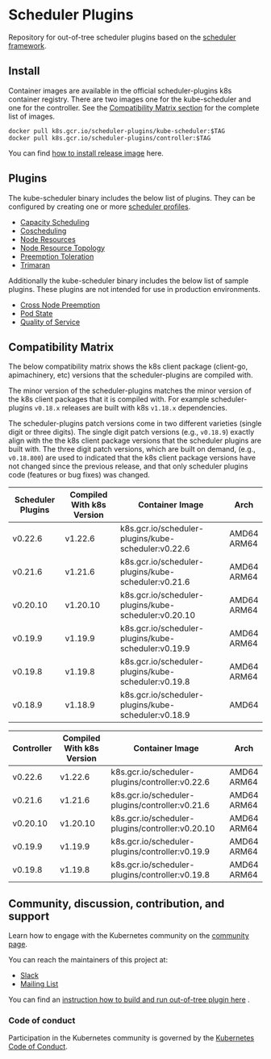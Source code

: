 # Scheduler Plugins

Repository for out-of-tree scheduler plugins based on the [scheduler framework](https://kubernetes.io/docs/concepts/scheduling-eviction/scheduling-framework/).

## Install

Container images are available in the official scheduler-plugins k8s container registry. There are two images one
for the kube-scheduler and one for the controller. See the [Compatibility Matrix section](#compatibility-matrix)
for the complete list of images.

```shell
docker pull k8s.gcr.io/scheduler-plugins/kube-scheduler:$TAG
docker pull k8s.gcr.io/scheduler-plugins/controller:$TAG
```

You can find [how to install release image](doc/install.md) here.

## Plugins

The kube-scheduler binary includes the below list of plugins. They can be configured by creating one or more
[scheduler profiles](https://kubernetes.io/docs/reference/scheduling/config/#multiple-profiles).

* [Capacity Scheduling](pkg/capacityscheduling/README.md)
* [Coscheduling](pkg/coscheduling/README.md)
* [Node Resources](pkg/noderesources/README.md)
* [Node Resource Topology](pkg/noderesourcetopology/README.md)
* [Preemption Toleration](pkg/preemptiontoleration/README.md)
* [Trimaran](pkg/trimaran/README.md)

Additionally the kube-scheduler binary includes the below list of sample plugins. These plugins are not intended for use in production
environments.

* [Cross Node Preemption](pkg/crossnodepreemption/README.md)
* [Pod State](pkg/podstate/README.md)
* [Quality of Service](pkg/qos/README.md)

## Compatibility Matrix

The below compatibility matrix shows the k8s client package (client-go, apimachinery, etc) versions
that the scheduler-plugins are compiled with.

The minor version of the scheduler-plugins matches the minor version of the k8s client packages that
it is compiled with. For example scheduler-plugins `v0.18.x` releases are built with k8s `v1.18.x`
dependencies.

The scheduler-plugins patch versions come in two different varieties (single digit or three digits).
The single digit patch versions (e.g., `v0.18.9`) exactly align with the the k8s client package
versions that the scheduler plugins are built with. The three digit patch versions, which are built
on demand, (e.g., `v0.18.800`) are used to indicated that the k8s client package versions have not
changed since the previous release, and that only scheduler plugins code (features or bug fixes) was
changed.

| Scheduler Plugins | Compiled With k8s Version | Container Image                                      | Arch           |
|-------------------|---------------------------|------------------------------------------------------|----------------|
| v0.22.6           | v1.22.6                   | k8s.gcr.io/scheduler-plugins/kube-scheduler:v0.22.6  | AMD64<br>ARM64 |
| v0.21.6           | v1.21.6                   | k8s.gcr.io/scheduler-plugins/kube-scheduler:v0.21.6  | AMD64<br>ARM64 |
| v0.20.10          | v1.20.10                  | k8s.gcr.io/scheduler-plugins/kube-scheduler:v0.20.10 | AMD64<br>ARM64 |
| v0.19.9           | v1.19.9                   | k8s.gcr.io/scheduler-plugins/kube-scheduler:v0.19.9  | AMD64<br>ARM64 |
| v0.19.8           | v1.19.8                   | k8s.gcr.io/scheduler-plugins/kube-scheduler:v0.19.8  | AMD64<br>ARM64 |
| v0.18.9           | v1.18.9                   | k8s.gcr.io/scheduler-plugins/kube-scheduler:v0.18.9  | AMD64          |

| Controller | Compiled With k8s Version | Container Image                                  | Arch           |
|------------|---------------------------|--------------------------------------------------|----------------|
| v0.22.6    | v1.22.6                   | k8s.gcr.io/scheduler-plugins/controller:v0.22.6  | AMD64<br>ARM64 |
| v0.21.6    | v1.21.6                   | k8s.gcr.io/scheduler-plugins/controller:v0.21.6  | AMD64<br>ARM64 |
| v0.20.10   | v1.20.10                  | k8s.gcr.io/scheduler-plugins/controller:v0.20.10 | AMD64<br>ARM64 |
| v0.19.9    | v1.19.9                   | k8s.gcr.io/scheduler-plugins/controller:v0.19.9  | AMD64<br>ARM64 |
| v0.19.8    | v1.19.8                   | k8s.gcr.io/scheduler-plugins/controller:v0.19.8  | AMD64<br>ARM64 |

## Community, discussion, contribution, and support

Learn how to engage with the Kubernetes community on the [community page](http://kubernetes.io/community/).

You can reach the maintainers of this project at:

- [Slack](https://kubernetes.slack.com/messages/sig-scheduling)
- [Mailing List](https://groups.google.com/forum/#!forum/kubernetes-sig-scheduling)

You can find an [instruction how to build and run out-of-tree plugin here](doc/develop.md) .

### Code of conduct

Participation in the Kubernetes community is governed by the [Kubernetes Code of Conduct](code-of-conduct.md).
